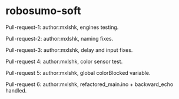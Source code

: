 # robosumo-soft

Pull-request-1: author:mxlshk, engines testing.

Pull-request-2: author:mxlshk, naming fixes.

Pull-request-3: author:mxlshk, delay and input fixes.

Pull-request 4: author:mxlshk, color sensor test.

Pull-request 5: author:mxlshk, global colorBlocked variable.

Pull-request 6: author:mxlshk, refactored_main.ino + backward_echo handled.

